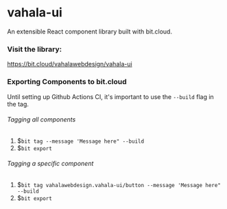 # vahala-ui

An extensible React component library built with bit.cloud.

### Visit the library:

https://bit.cloud/vahalawebdesign/vahala-ui

### Exporting Components to bit.cloud

Until setting up Github Actions CI, it's important to use the `--build` flag in the tag.

###### Tagging all components

1. $`bit tag --message 'Message here" --build`
2. $`bit export`

###### Tagging a specific component

1. $`bit tag vahalawebdesign.vahala-ui/button --message 'Message here" --build`
2. $`bit export`
